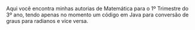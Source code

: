Aqui você encontra minhas autorias de Matemática para o 1º Trimestre do 3º ano, tendo apenas no momento um código em Java para conversão de graus para radianos e vice versa.
